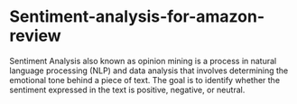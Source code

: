 # Sentiment-analysis-for-amazon-review
   Sentiment Analysis also known as opinion mining is a process in natural language processing (NLP) and data analysis that involves determining the emotional tone behind a piece of text. The goal is to identify whether the sentiment expressed in the text is positive, negative, or neutral. 

